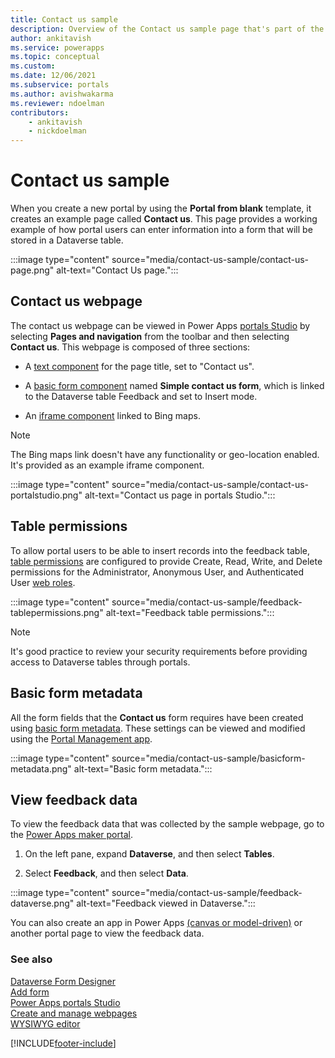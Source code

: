 ```yaml
---
title: Contact us sample
description: Overview of the Contact us sample page that's part of the portal starter template.
author: ankitavish
ms.service: powerapps
ms.topic: conceptual
ms.custom: 
ms.date: 12/06/2021
ms.subservice: portals
ms.author: avishwakarma
ms.reviewer: ndoelman
contributors:
    - ankitavish
    - nickdoelman
---
```


# Contact us sample

When you create a new portal by using the **Portal from blank** template, it creates an example page called **Contact us**. This page provides a working example of how portal users can enter information into a form that will be stored in a Dataverse table.

:::image type="content" source="media/contact-us-sample/contact-us-page.png" alt-text="Contact Us page.":::

## Contact us webpage

The contact us webpage can be viewed in Power Apps [portals Studio](portal-designer-anatomy.md) by selecting **Pages and navigation** from the toolbar and then selecting **Contact us**. This webpage is composed of three sections:

- A [text component](add-text.md) for the page title, set to "Contact us".

- A [basic form component](add-form.md) named **Simple contact us form**, which is linked to the Dataverse table Feedback and set to Insert mode.

- An [iframe component](add-iframe.md) linked to Bing maps.

> [!NOTE]
> The Bing maps link doesn't have any functionality or geo-location enabled. It's provided as an example iframe component.

:::image type="content" source="media/contact-us-sample/contact-us-portalstudio.png" alt-text="Contact us page in portals Studio.":::

## Table permissions

To allow portal users to be able to insert records into the feedback table, [table permissions](/configure/assign-entity-permissions.md) are configured to provide Create, Read, Write, and Delete permissions for the Administrator, Anonymous User, and Authenticated User [web roles](/configure/create-web-roles.md).

:::image type="content" source="media/contact-us-sample/feedback-tablepermissions.png" alt-text="Feedback table permissions.":::

> [!NOTE]
> It's good practice to review your security requirements before providing access to Dataverse tables through portals.

## Basic form metadata

All the form fields that the **Contact us** form requires have been created using [basic form metadata](/configure/configure-basic-form-metadata.md). These settings can be viewed and modified using the [Portal Management app](/configure/configure-portal.md).

:::image type="content" source="media/contact-us-sample/basicform-metadata.png" alt-text="Basic form metadata.":::

## View feedback data

To view the feedback data that was collected by the sample webpage, go to the [Power Apps maker portal](https://make.powerapps.com). 

1. On the left pane, expand **Dataverse**, and then select **Tables**.

1. Select **Feedback**, and then select **Data**.

:::image type="content" source="media/contact-us-sample/feedback-dataverse.png" alt-text="Feedback viewed in Dataverse.":::

You can also create an app in Power Apps [(canvas or model-driven)](../index.md) or another portal page to view the feedback data.

### See also

[Dataverse Form Designer](../model-driven-apps/form-designer-overview.md)  
[Add form](add-form.md)  
[Power Apps portals Studio](portal-designer-anatomy.md)  
[Create and manage webpages](create-manage-webpages.md)  
[WYSIWYG editor](compose-page.md)

[!INCLUDE[footer-include](../../includes/footer-banner.md)]